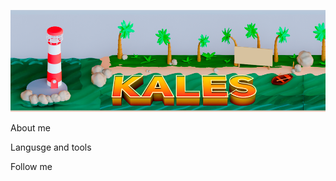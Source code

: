 [![Header](https://github.com/Kal3s/Kal3s/blob/main/assets/%D0%BC%D0%B0%D0%BB%D0%B5%D0%BD%D1%8C%D0%BA%D0%B0%D1%8F%20%D0%B2%D0%B5%D1%80%D1%81%D0%B8%D1%8F.png)](https://github.com/Kal3s)

About me

Langusge and tools 

Follow me